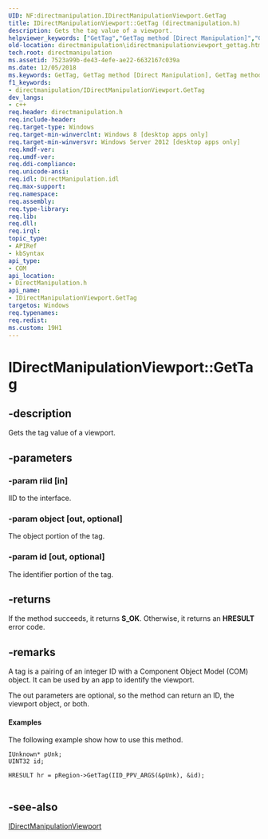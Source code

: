 ```yaml
---
UID: NF:directmanipulation.IDirectManipulationViewport.GetTag
title: IDirectManipulationViewport::GetTag (directmanipulation.h)
description: Gets the tag value of a viewport.helpviewer_keywords: ["GetTag","GetTag method [Direct Manipulation]","GetTag method [Direct Manipulation]","IDirectManipulationViewport interface","IDirectManipulationViewport interface [Direct Manipulation]","GetTag method","IDirectManipulationViewport.GetTag","IDirectManipulationViewport::GetTag","directmanipulation.idirectmanipulationviewport_gettag","directmanipulation/IDirectManipulationViewport::GetTag"]
old-location: directmanipulation\idirectmanipulationviewport_gettag.htm
tech.root: directmanipulation
ms.assetid: 7523a99b-de43-4efe-ae22-6632167c039a
ms.date: 12/05/2018
ms.keywords: GetTag, GetTag method [Direct Manipulation], GetTag method [Direct Manipulation],IDirectManipulationViewport interface, IDirectManipulationViewport interface [Direct Manipulation],GetTag method, IDirectManipulationViewport.GetTag, IDirectManipulationViewport::GetTag, directmanipulation.idirectmanipulationviewport_gettag, directmanipulation/IDirectManipulationViewport::GetTag
f1_keywords:
- directmanipulation/IDirectManipulationViewport.GetTag
dev_langs:
- c++
req.header: directmanipulation.h
req.include-header: 
req.target-type: Windows
req.target-min-winverclnt: Windows 8 [desktop apps only]
req.target-min-winversvr: Windows Server 2012 [desktop apps only]
req.kmdf-ver: 
req.umdf-ver: 
req.ddi-compliance: 
req.unicode-ansi: 
req.idl: DirectManipulation.idl
req.max-support: 
req.namespace: 
req.assembly: 
req.type-library: 
req.lib: 
req.dll: 
req.irql: 
topic_type:
- APIRef
- kbSyntax
api_type:
- COM
api_location:
- DirectManipulation.h
api_name:
- IDirectManipulationViewport.GetTag
targetos: Windows
req.typenames: 
req.redist: 
ms.custom: 19H1
---
```


# IDirectManipulationViewport::GetTag


## -description


Gets the tag value of a viewport.


## -parameters




### -param riid [in]

IID to the interface.


### -param object [out, optional]

The object portion of the tag.


### -param id [out, optional]

The identifier portion of the tag.


## -returns



If the method succeeds, it returns <b>S_OK</b>. Otherwise, it returns an <b>HRESULT</b> error code.




## -remarks



A tag is a pairing of an integer ID with a Component Object Model (COM) object. It can be used by an app to identify the viewport.

The out parameters are optional, so the method can return an ID, the viewport object, or both.



#### Examples

The following example show how to use this method.


```
IUnknown* pUnk;
UINT32 id;

HRESULT hr = pRegion->GetTag(IID_PPV_ARGS(&pUnk), &id); 


```





## -see-also




<a href="https://docs.microsoft.com/previous-versions/windows/desktop/api/directmanipulation/nn-directmanipulation-idirectmanipulationviewport">IDirectManipulationViewport</a>
 

 

